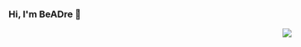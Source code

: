 
### Hi, I'm BeADre 👋

<img align="right" src="https://github-readme-stats.vercel.app/api?username=BeADre&show_icons=true&hide_title=true)](https://github.com/anuraghazra/github-readme-stats"/>


<!--
**BeADre/BeADre** is a ✨ _special_ ✨ repository because its `README.md` (this file) appears on your GitHub profile.

Here are some ideas to get you started:

- 🔭 I’m currently working on ...
- 🌱 I’m currently learning ...
- 👯 I’m looking to collaborate on ...
- 🤔 I’m looking for help with ...
- 💬 Ask me about ...
- 📫 How to reach me: ...
- 😄 Pronouns: ...
- ⚡ Fun fact: ...
-->
